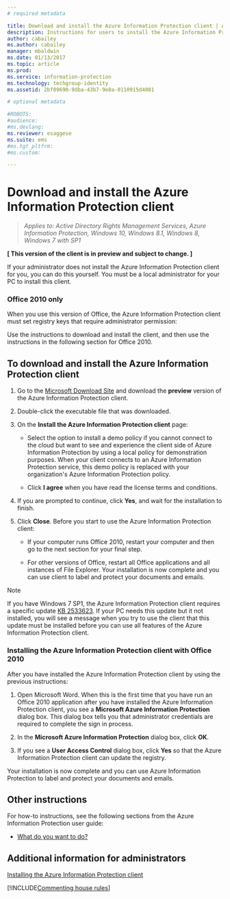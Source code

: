 ```yaml
---
# required metadata

title: Download and install the Azure Information Protection client | Azure Information Protection
description: Instructions for users to install the Azure Information Protection client for Windows, so that you can classify and protect your documents and emails. 
author: cabailey
ms.author: cabailey
manager: mbaldwin
ms.date: 01/13/2017
ms.topic: article
ms.prod:
ms.service: information-protection
ms.technology: techgroup-identity
ms.assetid: 2bf09690-9dba-43b7-9e0a-0110915d4081

# optional metadata

#ROBOTS:
#audience:
#ms.devlang:
ms.reviewer: esaggese
ms.suite: ems
#ms.tgt_pltfrm:
#ms.custom:

---
```


# Download and install the Azure Information Protection client

>*Applies to: Active Directory Rights Management Services, Azure Information Protection, Windows 10, Windows 8.1, Windows 8, Windows 7 with SP1*

**[ This version of the client is in preview and subject to change. ]**

If your administrator does not install the Azure Information Protection client for you, you can do this yourself. You must be a local administrator for your PC to install this client. 

### Office 2010 only

When you use this version of Office, the Azure Information Protection client must set registry keys that require administrator permission: 

Use the instructions to download and install the client, and then use the instructions in the following section for Office 2010.

## To download and install the Azure Information Protection client

1.  Go to the [Microsoft Download Site](https://www.microsoft.com/en-us/download/details.aspx?id=53018) and download the **preview** version of the Azure Information Protection client.

2. Double-click the executable file that was downloaded. 

3. On the **Install the Azure Information Protection client** page: 
    
    - Select the option to install a demo policy if you cannot connect to the cloud but want to see and experience the client side of Azure Information Protection by using a local policy for demonstration purposes. When your client connects to an Azure Information Protection service, this demo policy is replaced with your organization's Azure Information Protection policy.
    
    - Click **I agree** when you have read the license terms and conditions.

4. If you are prompted to continue, click **Yes**, and wait for the installation to finish.

3. Click **Close**. Before you start to use the Azure Information Protection client:

    - If your computer runs Office 2010, restart your computer and then go to the next section for your final step.
    
    - For other versions of Office, restart all Office applications and all instances of File Explorer. Your installation is now complete and you can use client to label and protect your documents and emails.

> [!NOTE]
> If you have Windows 7 SP1, the Azure Information Protection client requires a specific update [KB 2533623](https://support.microsoft.com/en-us/kb/2533623). If your PC needs this update but it not installed, you will see a message when you try to use the client that this update must be installed before you can use all features of the Azure Information Protection client.

### Installing the Azure Information Protection client with Office 2010

After you have installed the Azure Information Protection client by using the previous instructions:

1. Open Microsoft Word. When this is the first time that you have run an Office 2010 application after you have installed the Azure Information Protection client, you see a **Microsoft Azure Information Protection** dialog box. This dialog box tells you that administrator credentials are required to complete the sign in process.

2. In the **Microsoft Azure Information Protection** dialog box, click **OK**.

2. If you see a **User Access Control** dialog box, click **Yes** so that the Azure Information Protection client can update the registry.

Your installation is now complete and you can use Azure Information Protection to label and protect your documents and emails.

## Other instructions
For how-to instructions, see the following sections from the Azure Information Protection user guide:

-   [What do you want to do?](client-user-guide.md#what-do-you-want-to-do)

## Additional information for administrators
[Installing the Azure Information Protection client](info-protect-client.md)

[!INCLUDE[Commenting house rules](../includes/houserules.md)]
